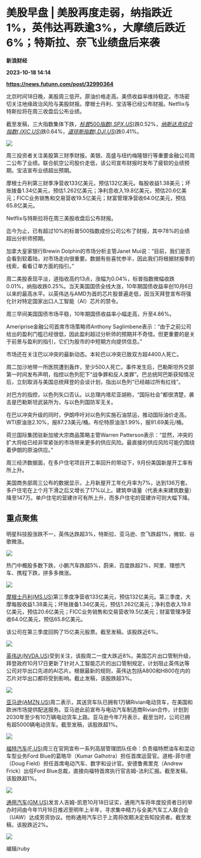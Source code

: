 # 美股早盘 | 美股再度走弱，纳指跌近1%，英伟达再跌逾3%，大摩绩后跌近6%；特斯拉、奈飞业绩盘后来袭
**新浪财经**

**2023-10-18 14:14**

**https://news.futunn.com/post/32990364**

北京时间18日晚，美股周三低开。原油价格走高。美债收益率维持稳定。市场密切关注地缘政治风险与美股财报。摩根士丹利、宝洁等已经公布财报。Netflix与特斯拉将在周三收盘后公布业绩。

截至发稿，三大指数集体下跌，[$标普500指数(.SPX.US)$](https://www.futunn.com/quote/stock?m=us&code=.SPX)跌0.52%，[$纳斯达克综合指数(.IXIC.US)$](https://www.futunn.com/quote/stock?m=us&code=.IXIC)跌0.64%，[$道琼斯指数(.DJI.US)$](https://www.futunn.com/quote/stock?m=us&code=.DJI)跌0.41%。

![](https://postimg.futunn.com/1697637189648225138394.png)

周三投资者关注美股第三财季财报。美银、高盛与纽约梅隆银行等重要金融公司周二公布了业绩。联合航空公司股价走低，该公司宣布财报时发布了疲软的业绩预期。宝洁宣布业绩超出预期。

摩根士丹利第三财季净营收133亿美元，预估132亿美元。每股收益1.38美元；坏账拨备1.34亿美元，预估1.262亿美元；净利息收入19.8亿美元，预估20.6亿美元；FICC业务销售和交易营收19.5亿美元；财富管理净营收64.0亿美元，预估65.8亿美元。

Netflix与特斯拉将在周三美股收盘后公布财报。

迄今为止，已有超过10%的标普500指数成份公司公布了财报，其中78%的业绩超出分析师预期。

加拿大皇家银行Brewin Dolphin的市场分析主管Janet Mui说：“目前，我们是否会看到软着陆，对市场走向很重要。数据有些喜忧参半，因此我们将根据财报季的线索，看看订单方面的指引。”

周二美股表现平淡，道指收高约13点，涨幅为0.04%，标普指数微幅收跌0.01%，纳指收跌0.25%。当天美国国债全线大涨，10年期国债收益率创10月6日以来的最高水平。以英伟达与AMD为首的芯片股普遍走低，因当天拜登宣布将强化针对特定国家出口人工智能（AI）芯片的禁令。

周三早间美国国债市场平稳，10年期国债收益率小幅走高，升至4.86%。

Ameriprise金融公司首席市场策略师Anthony Saglimbene表示：“由于之前公司给出的盈利门槛已经很低，因此盈利超过分析师的预期并不奇怪。但更重要的是关于前景与盈利的指引，它们为股市的中短期方向提供信息。”

市场还在关注巴以冲突的最新动态。本轮巴以冲突已致双方超4400人死亡。

周二加沙地带一所医院遭到轰炸，至少500人死亡。事件发生后，巴勒斯坦外交部第一时间发布声明，指控以色列犯下“战争罪和反人类罪”。巴总统阿巴斯获知情况后，立刻取消与美国总统拜登的会谈计划，指出以色列“已经越过所有红线”。

对巴方的指控，以色列矢口否认。以总理内塔尼亚胡称，“国际社会”都很清楚，袭击是巴勒斯坦武装所为，与以色列国防军无关。

在巴以冲突升级的同时，伊朗呼吁对以色列实施石油禁运，推动国际油价走高。WTI原油涨2.10%，报87.23美元/桶。布伦特原油涨1.99%，报91.69美元/桶。

荷兰国际集团驻新加坡大宗商品策略主管Warren Patterson表示：“显然，冲突的扩大将给已经非常紧张的市场带来更多的供应风险。最直接的供应风险可能仍围绕着伊朗的原油供应。”

周三经济数据面，在多户住宅项目开工率回升的带动下，9月份美国新屋开工率有所上升。

美国商务部周三公布的数据显示，上月新屋开工年化月率为7%，达到136万套。多户住宅在上个月下滑之后又增长了17%以上。建筑申请量（代表未来建筑数量）降至147万。单户住宅的营建许可有所上升，而多户住宅的营建许可则大幅下降。

重点聚焦
----

明星科技股涨跌不一，英伟达跌超3%，特斯拉、亚马逊、奈飞跌超1%，微软、谷歌微涨。

![](https://postimg.futunn.com/16976369277514298028697.png)

热门中概股多数下跌，小鹏汽车跌超5%，蔚来、百度跌超2%，阿里、理想汽车、携程下跌，拼多多微涨。

![](https://postimg.futunn.com/16976370158046438864305.png)

[摩根士丹利(MS.US)](https://www.futunn.com/quote/stock?m=us&code=MS)第三季度净营收133亿美元，预估132亿美元。第三季度，大摩每股收益1.38美元；坏账拨备1.34亿美元，预估1.262亿美元；净利息收入19.8亿美元，预估20.6亿美元；FICC业务销售和交易营收19.5亿美元；财富管理净营收64.0亿美元，预估65.8亿美元。

该公司在第三季度回购了15亿美元股票。截至发稿，该股跌近6%。

![](https://postimg.futunn.com/16976370654534588930996.png)

[英伟达(NVDA.US)](https://www.futunn.com/quote/stock?m=us&code=NVDA)受到关注，该股周二一度大跌近8%。美国芯片出口管制升级，拜登政府10月17日更新了针对人工智能芯片的出口管制规定，计划阻止英伟达等公司对华出口先进的AI芯片。根据最新的规则，英伟达包括A800和H800在内的芯片对华出口都将受到影响。截止发稿，该股跌超3%。

![](https://postimg.futunn.com/16976370800709683304901.png)

[亚马逊(AMZN.US)](https://www.futunn.com/quote/stock?m=us&code=AMZN)周二表示，其送货车队已拥有1万辆Rivian电动货车，在美国和欧洲市场提供配送服务。亚马逊此前宣布与电动汽车制造商Rivian合作，计划到2030年至少有10万辆电动货车上路。亚马逊今年7月表示，截至当时，公司已拥有超5000辆电动货车。截至发稿，该股跌超1%。

![](https://postimg.futunn.com/16976371012962162314044.png)

[福特汽车(F.US)](https://www.futunn.com/quote/stock?m=us&code=F)周三在官网宣布一系列高层管理团队任命：负责福特燃油车和混动车型业务Ford Blue的葛皓华（Kumar Galhotra）担任首席运营官。道格-菲尔德（Doug Field）担任首席电动汽车、数字和设计官。安德鲁弗里克（Andrew Frick）出任Ford Blue总裁，直接向福特首席执行官吉姆-法利汇报。截至发稿，该股跌超1%。

![](https://postimg.futunn.com/16976371181612329152225.png)

[通用汽车(GM.US)](https://www.futunn.com/quote/stock?m=us&code=GM)发言人吉姆-凯恩10月18日证实，通用汽车将年度投资者日的举办时间由今年11月16日推迟至明年上半年，寻求集中精力与全美汽车工人联合会（UAW）达成劳资协议。他称通用汽车已于上周将改期决定告知投资者。截至发稿，该股跌近2%。

![](https://postimg.futunn.com/16976371337041056283519.png)

编辑/ruby